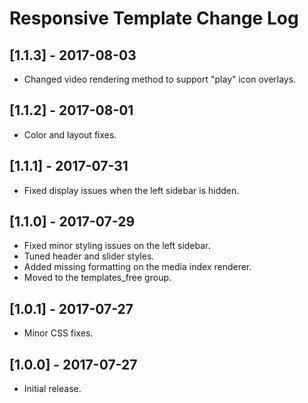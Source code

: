 
# Responsive Template Change Log

## [1.1.3] - 2017-08-03

- Changed video rendering method to support "play" icon overlays.

## [1.1.2] - 2017-08-01

- Color and layout fixes.

## [1.1.1] - 2017-07-31

- Fixed display issues when the left sidebar is hidden.

## [1.1.0] - 2017-07-29

- Fixed minor styling issues on the left sidebar.
- Tuned header and slider styles.
- Added missing formatting on the media index renderer.
- Moved to the templates_free group.

## [1.0.1] - 2017-07-27

- Minor CSS fixes.

## [1.0.0] - 2017-07-27

- Initial release.
